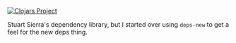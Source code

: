 [![Clojars Project](https://img.shields.io/clojars/v/com.github.crinklywrappr/dependency.svg)](https://clojars.org/com.github.crinklywrappr/dependency)

Stuart Sierra's dependency library, but I started over using `deps-new` to get a feel for the new deps thing.
